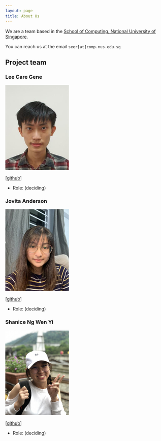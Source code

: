 ```yaml
---
layout: page
title: About Us
---
```


We are a team based in the [School of Computing, National University of Singapore](http://www.comp.nus.edu.sg).

You can reach us at the email `seer[at]comp.nus.edu.sg`

## Project team

### Lee Care Gene

<img src="images/leecaregene.png" width="200px">

[[github](https://github.com/leecaregene)]

* Role: (deciding)

### Jovita Anderson

<img src="images/jovitaanderson.png" width="200px">

[[github](https://github.com/jovitaanderson)]

* Role: (deciding)

### Shanice Ng Wen Yi

<img src="images/shaniceng.jpg" width="200px">

[[github](https://github.com/shaniceng)]

* Role: (deciding)
